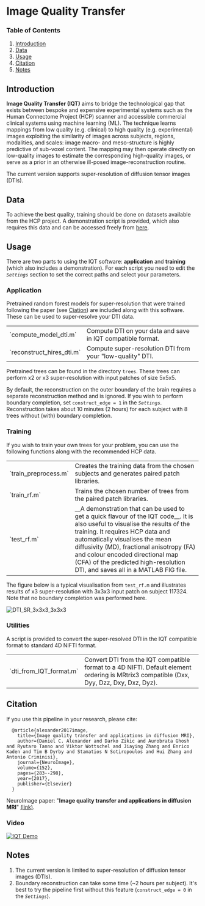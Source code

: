 # Image Quality Transfer

### Table of Contents
1. [Introduction](#introduction)
2. [Data](#data)
3. [Usage](#usage)
4. [Citation](#citation)
5. [Notes](#notes)


## Introduction
__Image Quality Transfer (IQT)__ aims to bridge the technological gap that exists between bespoke and expensive experimental systems such as the Human Connectome Project (HCP) scanner and accessible commercial clinical systems using machine learning (ML). The technique learns mappings from low quality (e.g. clinical) to high quality (e.g. experimental) images exploiting the similarity of images across subjects, regions, modalities, and scales: image macro- and meso-structure is highly predictive of sub-voxel content. The mapping may then operate directly on low-quality images to estimate the corresponding high-quality images, or serve as a prior in an otherwise ill-posed image-reconstruction routine. 

The current version supports super-resolution of diffusion tensor images (DTIs).

## Data
To achieve the best quality, training should be done on datasets available from the HCP project. 
A demonstration script is provided, which also requires this data and can be accessed freely from [here](http://www.humanconnectome.org/study/hcp-young-adult). 

## Usage

There are two parts to using the IQT software: __application__ and __training__ (which also includes a demonstration).
For each script you need to edit the _`Settings`_ section to set the correct paths and select your parameters.

### Application

Pretrained random forest models for super-resolution that were trained following the paper (see [Ciation](#citation)) are included along with this software.
These can be used to super-resolve your DTI data.

<table>
<tr><td>`compute_model_dti.m`</td><td>Compute DTI on your data and save in IQT compatible format.</td></tr>
<tr><td>`reconstruct_hires_dti.m`</td><td>Compute super-resolution DTI from your "low-quality" DTI.</td></tr>
</table>

Pretrained trees can be found in the directory `trees`. These trees can perform x2 or x3 super-resolution with input patches of size 5x5x5. 

By default, the reconstruction on the outer boundary of the brain requires a separate reconstruction method and is ignored. If you wish to perform boundary completion, 
set `construct_edge = 1` in the _`Settings`_. Reconstruction takes about 10 minutes (2 hours) for each subject with 8 trees without (with) boundary completion.


### Training

If you wish to train your own trees for your problem, you can use the following functions along with the recommended HCP data.

<table>
<tr><td>`train_preprocess.m`</td><td>Creates the training data from the chosen subjects and generates paired patch libraries.</td></tr>
<tr><td>`train_rf.m`</td><td>Trains the chosen number of trees from the paired patch libraries.</td></tr>
<tr><td>`test_rf.m`</td><td>__A demonstration that can be used to get a quick flavour of the IQT code__. 
			    It is also useful to visualise the results of the training. It requires HCP data and 
			    automatically visualises the mean diffusivity (MD), fractional anisotropy (FA) and colour encoded directional map (CFA) 
			    of the predicted high-resolution DTI, and saves all in a MATLAB FIG file.</td></tr>
</table>

The figure below is a typical visualisation from `test_rf.m` and illustrates results of x3 super-resolution 
with 3x3x3 input patch on subject 117324. Note that no boundary completion was performed here. 

![DTI_SR_3x3x3_3x3x3](https://cloud.githubusercontent.com/assets/14926992/24544089/e2e18f72-15f9-11e7-8f7c-0488a8b197aa.png)

### Utilities

A script is provided to convert the super-resolved DTI in the IQT compatible format to standard 4D NIFTI format.

<table>
<tr><td>`dti_from_IQT_format.m`</td><td>Convert DTI from the IQT compatible format to a 4D NIFTI.
					Default element ordering is MRtrix3 compatible (Dxx, Dyy, Dzz, Dxy, Dxz, Dyz).</td></tr>
</table>


## Citation
If you use this pipeline in your research, please cite:

      @article{alexander2017image,
        title={Image quality transfer and applications in diffusion MRI},
        author={Daniel C. Alexander and Darko Zikic and Aurobrata Ghosh and Ryutaro Tanno and Viktor Wottschel and Jiaying Zhang and Enrico Kaden and Tim B Dyrby and Stamatios N Sotiropoulos and Hui Zhang and Antonio Criminisi},
        journal={NeuroImage},
        volume={152},
        pages={283--298},
        year={2017},
        publisher={Elsevier}
      }

NeuroImage paper: "**Image quality transfer and applications in diffusion MRI**" [(link)](http://www.sciencedirect.com/science/article/pii/S1053811917302008).  

### Video
[![IQT Demo](https://img.youtube.com/vi/_738lFAZSUk/0.jpg)](https://www.youtube.com/watch?v=_738lFAZSUk&feature=youtu.be)

## Notes
1. The current version is limited to super-resolution of diffusion tensor images (DTIs). 
2. Boundary reconstruction can take some time (~2 hours per subject). It's best to try the pipeline first without this feature (`construct_edge = 0` in the _`Settings`_).
